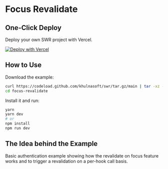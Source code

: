 # Focus Revalidate

## One-Click Deploy

Deploy your own SWR project with Vercel.

[![Deploy with Vercel](https://vercel.com/button)](https://vercel.com/new/clone?s=https://github.com/khulnasoft/swr/tree/main/examples/focus-revalidate)

## How to Use

Download the example:

```bash
curl https://codeload.github.com/khulnasoft/swr/tar.gz/main | tar -xz --strip=2 swr-main/examples/focus-revalidate
cd focus-revalidate
```

Install it and run:

```bash
yarn
yarn dev
# or
npm install
npm run dev
```

## The Idea behind the Example

Basic authentication example showing how the revalidate on focus feature works and to trigger a revalidation on a per-hook call basis.
